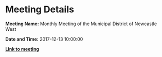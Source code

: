 # Meeting Details

**Meeting Name:** Monthly Meeting of the Municipal District of Newcastle West

**Date and Time:** 2017-12-13 10:00:00

**<a href="https://www.limerick.ie/council/whats-on/monthly-meeting-municipal-district-newcastle-west-6" target="_blank">Link to meeting</a>**

